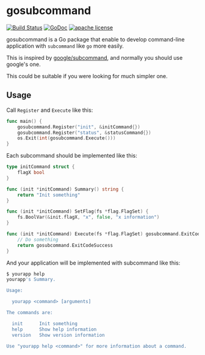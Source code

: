 # gosubcommand

[![Build Status](https://travis-ci.org/oirik/gosubcommand.svg?branch=master)](https://travis-ci.org/oirik/gosubcommand)
[![GoDoc](https://godoc.org/github.com/oirik/gosubcommand?status.svg)](https://godoc.org/github.com/oirik/gosubcommand)
[![apache license](https://img.shields.io/badge/license-Apache-blue.svg)](LICENSE)

gosubcommand is a Go package that enable to develop command-line application with `subcommand` like `go` more easily.

This is inspired by [google/subcommand](https://github.com/google/subcommands), and normally you should use google's one. 

This could be suitable if you were looking for much simpler one.

## Usage

Call `Register` and `Execute` like this:

```go
func main() {
	gosubcommand.Register("init", &initCommand{})
	gosubcommand.Register("status", &statusCommand{})
	os.Exit(int(gosubcommand.Execute()))
}
```

Each subcommand should be implemented like this: 

```go
type initCommand struct {
    flagX bool
}

func (init *initCommand) Summary() string {
    return "Init something"
}

func (init *initCommand) SetFlag(fs *flag.FlagSet) {
    fs.BoolVar(&init.flagX, "x", false, "x information")
}

func (init *initCommand) Execute(fs *flag.FlagSet) gosubcommand.ExitCode {
    // Do something
    return gosubcommand.ExitCodeSuccess
}
```

And your application will be implemented with subcommand like this:

```sh
$ yourapp help
yourapp's Summary.

Usage:

  yourapp <command> [arguments]

The commands are:

  init      Init something
  help      Show help information
  version   Show version information

Use "yourapp help <command>" for more information about a command.
```
